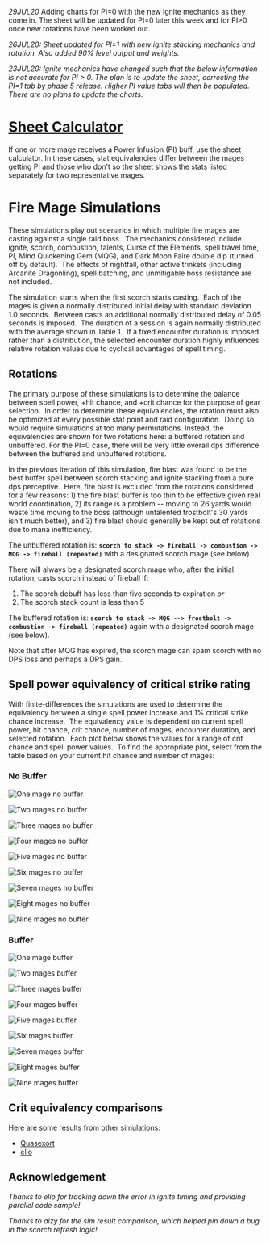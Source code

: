 *29JUL20* Adding charts for PI=0 with the new ignite mechanics as they come in.  The sheet will be updated for PI=0 later this week and for PI>0 once new rotations have been worked out.

*26JUL20: Sheet updated for PI=1 with new ignite stacking mechanics and rotation.  Also added 90% level output and weights.*

*23JUL20: Ignite mechanics have changed such that the below information is not accurate for PI > 0.  The plan is to update the sheet, correcting the PI=1 tab by phase 5 release.  Higher PI value tabs will then be populated.  There are no plans to update the charts.*

# [Sheet Calculator](https://docs.google.com/spreadsheets/d/1fOXRbWAfbT0FiIu8gytV0Fj4Dnu2ZiLxSBc4tptczu4/edit?usp=sharing)

If one or more mage receives a Power Infusion (PI) buff, use the sheet calculator.  In these cases, stat equivalencies differ between the mages getting PI and those who don't so the sheet shows the stats listed separately for two representative mages.

# Fire Mage Simulations

These simulations play out scenarios in which multiple fire mages are casting against a single raid boss.  The mechanics considered include ignite, scorch, combustion, talents, Curse of the Elements, spell travel time, PI, Mind Quickening Gem (MQG), and Dark Moon Faire double dip (turned off by default).  The effects of nightfall, other active trinkets (including Arcanite Dragonling), spell batching, and unmitigable boss resistance are not included.

The simulation starts when the first scorch starts casting.  Each of the mages is given a normally distributed initial delay with standard deviation 1.0 seconds.  Between casts an additional normally distributed delay of 0.05 seconds is imposed.  The duration of a session is again normally distributed with the average shown in Table 1.  If a fixed encounter duration is imposed rather than a distribution, the selected encounter duration highly influences relative rotation values due to cyclical advantages of spell timing.

## Rotations

The primary purpose of these simulations is to determine the balance between spell power, +hit chance, and +crit chance for the purpose of gear selection.  In order to determine these equivalencies, the rotation must also be optimized at every possible stat point and raid configuration.  Doing so would require simulations at too many permutations.  Instead, the equivalencies are shown for two rotations here: a buffered rotation and unbuffered.  For the PI=0 case, there will be very little overall dps difference between the buffered and unbuffered rotations.

In the previous iteration of this simulation, fire blast was found to be the best buffer spell between scorch stacking and ignite stacking from a pure dps perceptive.  Here, fire blast is excluded from the rotations considered for a few reasons: 1) the fire blast buffer is too thin to be effective given real world coordination, 2) its range is a problem -- moving to 26 yards would waste time moving to the boss (although untalented frostbolt's 30 yards isn't much better), and 3) fire blast should generally be kept out of rotations due to mana inefficiency.

The unbuffered rotation is:
**```scorch to stack -> fireball -> combustion -> MQG -> fireball (repeated)```**
with a designated scorch mage (see below).

There will always be a designated scorch mage who, after the initial rotation, casts scorch instead of fireball if:
1. The scorch debuff has less than five seconds to expiration *or*
2. The scorch stack count is less than 5

The buffered rotation is:
**```scorch to stack -> MQG --> frostbolt -> combustion -> fireball (repeated)```**
again with a designated scorch mage (see below).

Note that after MQG has expired, the scorch mage can spam scorch with no DPS loss and perhaps a DPS gain.

## Spell power equivalency of critical strike rating

With finite-differences the simulations are used to determine the equivalency between a single spell power increase and 1% critical strike chance increase.  The equivalency value is dependent on current spell power, hit chance, crit chance, number of mages, encounter duration, and selected rotation.  Each plot below shows the values for a range of crit chance and spell power values.  To find the appropriate plot, select from the table based on your current hit chance and number of mages:

### No Buffer

![One mage no buffer](https://raw.githubusercontent.com/ronkuby-mage/fire-mage-simulation/master/plots/crit_equiv/PS_PI0_fireball_crit_e1_u100_h99_n1_ss50000.png)

![Two mages no buffer](https://raw.githubusercontent.com/ronkuby-mage/fire-mage-simulation/master/plots/crit_equiv/PS_PI0_fireball_crit_e1_u100_h99_n2_ss50000.png)

![Three mages no buffer](https://raw.githubusercontent.com/ronkuby-mage/fire-mage-simulation/master/plots/crit_equiv/PS_PI0_fireball_crit_e1_u100_h99_n3_ss50000.png)

![Four mages no buffer](https://raw.githubusercontent.com/ronkuby-mage/fire-mage-simulation/master/plots/crit_equiv/PS_PI0_fireball_crit_e1_u100_h99_n4_ss50000.png)

![Five mages no buffer](https://raw.githubusercontent.com/ronkuby-mage/fire-mage-simulation/master/plots/crit_equiv/PS_PI0_fireball_crit_e1_u100_h99_n5_ss50000.png)

![Six mages no buffer](https://raw.githubusercontent.com/ronkuby-mage/fire-mage-simulation/master/plots/crit_equiv/PS_PI0_fireball_crit_e1_u100_h99_n6_ss50000.png)

![Seven mages no buffer](https://raw.githubusercontent.com/ronkuby-mage/fire-mage-simulation/master/plots/crit_equiv/PS_PI0_fireball_crit_e1_u100_h99_n7_ss50000.png)

![Eight mages no buffer](https://raw.githubusercontent.com/ronkuby-mage/fire-mage-simulation/master/plots/crit_equiv/PS_PI0_fireball_crit_e1_u100_h99_n8_ss50000.png)

![Nine mages no buffer](https://raw.githubusercontent.com/ronkuby-mage/fire-mage-simulation/master/plots/crit_equiv/PS_PI0_fireball_crit_e1_u100_h99_n9_ss50000.png)

### Buffer

![One mage buffer](https://raw.githubusercontent.com/ronkuby-mage/fire-mage-simulation/master/plots/crit_equiv/PS_PI0_frostbolt_crit_e1_u100_h99_n1_ss50000.png)

![Two mages buffer](https://raw.githubusercontent.com/ronkuby-mage/fire-mage-simulation/master/plots/crit_equiv/PS_PI0_frostbolt_crit_e1_u100_h99_n2_ss50000.png)

![Three mages buffer](https://raw.githubusercontent.com/ronkuby-mage/fire-mage-simulation/master/plots/crit_equiv/PS_PI0_frostbolt_crit_e1_u100_h99_n3_ss50000.png)

![Four mages buffer](https://raw.githubusercontent.com/ronkuby-mage/fire-mage-simulation/master/plots/crit_equiv/PS_PI0_frostbolt_crit_e1_u100_h99_n4_ss50000.png)

![Five mages buffer](https://raw.githubusercontent.com/ronkuby-mage/fire-mage-simulation/master/plots/crit_equiv/PS_PI0_frostbolt_crit_e1_u100_h99_n5_ss50000.png)

![Six mages buffer](https://raw.githubusercontent.com/ronkuby-mage/fire-mage-simulation/master/plots/crit_equiv/PS_PI0_frostbolt_crit_e1_u100_h99_n6_ss50000.png)

![Seven mages buffer](https://raw.githubusercontent.com/ronkuby-mage/fire-mage-simulation/master/plots/crit_equiv/PS_PI0_frostbolt_crit_e1_u100_h99_n7_ss50000.png)

![Eight mages buffer](https://raw.githubusercontent.com/ronkuby-mage/fire-mage-simulation/master/plots/crit_equiv/PS_PI0_frostbolt_crit_e1_u100_h99_n8_ss50000.png)

![Nine mages buffer](https://raw.githubusercontent.com/ronkuby-mage/fire-mage-simulation/master/plots/crit_equiv/PS_PI0_frostbolt_crit_e1_u100_h99_n9_ss50000.png)

## Crit equivalency comparisons

Here are some results from other simulations:
* [Quasexort](https://docs.google.com/spreadsheets/d/1dqFuQeNVa403ulrmuW_8Ww-5UszOde0RPMBe2g7t1g4)
* [elio](https://github.com/ignitelio/ignite/blob/master/magus2.ipynb)

## Acknowledgement
*Thanks to elio for tracking down the error in ignite timing and providing parallel code sample!*

*Thanks to alzy for the sim result comparison, which helped pin down a bug in the scorch refresh logic!*
